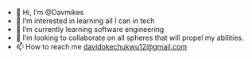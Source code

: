 - 👋 Hi, I’m @Davmikes
- 👀 I’m interested in learning all I can in tech
- 🌱 I’m currently learning software engineering 
- 💞️ I’m looking to collaborate on all spheres that will propel my abilities.
- 📫 How to reach me davidokechukwu12@gmail.com

<!---
Davmikes/Davmikes is a ✨ special ✨ repository because its `README.md` (this file) appears on your GitHub profile.
You can click the Preview link to take a look at your changes.
--->
